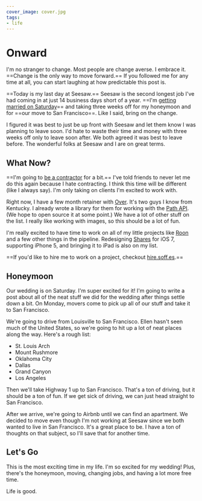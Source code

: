```yaml
---
cover_image: cover.jpg
tags:
- life
---
```


# Onward

I'm no stranger to change. Most people are change averse. I embrace it. ==Change is the only way to move forward.== If you followed me for any time at all, you can start laughing at how predictable this post is.

==Today is my last day at Seesaw.== Seesaw is the second longest job I've had coming in at just 14 business days short of a year. ==I'm [getting married on Saturday](http://samandellen.com)== and taking three weeks off for my honeymoon and for ==our move to San Francisco==. Like I said, bring on the change.

I figured it was best to just be up front with Seesaw and let them know I was planning to leave soon. I'd hate to waste their time and money with three weeks off only to leave soon after. We both agreed it was best to leave before. The wonderful folks at Seesaw and I are on great terms.

## What Now?

==I'm going to [be a contractor](http://hire.soff.es) for a bit.== I've told friends to never let me do this again because I hate contracting. I think this time will be different (like I always say). I'm only taking on clients I'm excited to work with.

Right now, I have a few month retainer with [Over](http://madewithover.com). It's two guys I know from Kentucky. I already wrote a library for them for working with the [Path API](http://techcrunch.com/2013/08/12/path-opens-its-api/). (We hope to open source it at some point.) We have a lot of other stuff on the list. I really like working with images, so this should be a lot of fun.

I'm really excited to have time to work on all of my little projects like [Roon](http://roon.io) and a few other things in the pipeline. Redesigning [Shares](http://getsharesapp.com) for iOS 7, supporting iPhone 5, and bringing it to iPad is also on my list.

==If you'd like to hire me to work on a project, checkout [hire.soff.es](http://hire.soff.es).==

## Honeymoon

Our wedding is on Saturday. I'm super excited for it! I'm going to write a post about all of the neat stuff we did for the wedding after things settle down a bit. On Monday, movers come to pick up all of our stuff and take it to San Francisco.

We're going to drive from Louisville to San Francisco. Ellen hasn't seen much of the United States, so we're going to hit up a lot of neat places along the way. Here's a rough list:

* St. Louis Arch
* Mount Rushmore
* Oklahoma City
* Dallas
* Grand Canyon
* Los Angeles

Then we'll take Highway 1 up to San Francisco. That's a ton of driving, but it should be a ton of fun. If we get sick of driving, we can just head straight to San Francisco.

After we arrive, we're going to Airbnb until we can find an apartment. We decided to move even though I'm not working at Seesaw since we both wanted to live in San Francisco. It's a great place to be. I have a ton of thoughts on that subject, so I'll save that for another time.

## Let's Go

This is the most exciting time in my life. I'm so excited for my wedding! Plus, there's the honeymoon, moving, changing jobs, and having a lot more free time.

Life is good.
